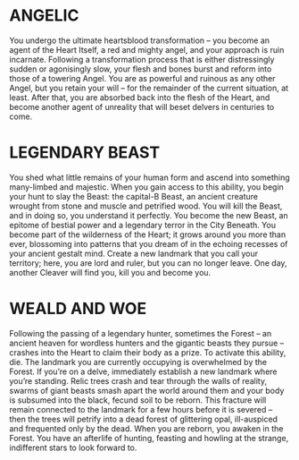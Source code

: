 # ANGELIC
You undergo the ultimate heartsblood transformation – you become an agent of the Heart Itself, a red and mighty angel, and your approach is ruin incarnate. Following a transformation process that is either distressingly sudden or agonisingly slow, your flesh and bones burst and reform into those of a towering Angel. You are as powerful and ruinous as any other Angel, but you retain your will – for the remainder of the current situation, at least. After that, you are absorbed back into the flesh of the Heart, and become another agent of unreality that will beset delvers in centuries to come.

# LEGENDARY BEAST
You shed what little remains of your human form and ascend into something many-limbed and majestic. When you gain access to this ability, you begin your hunt to slay the Beast: the capital-B Beast, an ancient creature wrought from stone and muscle and petrified wood. You will kill the Beast, and in doing so, you understand it perfectly.
You become the new Beast, an epitome of bestial power and a legendary terror in the City Beneath. You become part of the wilderness of the Heart; it grows around you more than ever, blossoming into patterns that you dream of in the echoing recesses of your ancient gestalt mind. Create a new landmark that you call your territory; here, you are lord and ruler, but you can no longer leave. One day, another Cleaver will find you, kill you and become you.

# WEALD AND WOE
Following the passing of a legendary hunter, sometimes the Forest – an ancient heaven for wordless hunters and the gigantic beasts they pursue – crashes into the Heart to claim their body as a prize.
To activate this ability, die. 
The landmark you are currently occupying is overwhelmed by the Forest. If you’re on a delve, immediately establish a new landmark where you’re standing. Relic trees crash and tear through the walls of reality, swarms of giant beasts smash apart the world around them and your body is subsumed into the black, fecund soil to be reborn. This fracture will remain connected to the landmark for a few hours before it is severed – then the trees will petrify into a dead forest of glittering opal, ill-auspiced and frequented only by the dead. 
When you are reborn, you awaken in the Forest. You have an afterlife of hunting, feasting and howling at the strange, indifferent stars to look forward to.
